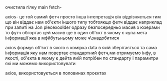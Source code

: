 очистила гілку main 
fetch-


axios- це той самий фетч просто інша інтепретація він відрізняється тим що він віддає нам об'єкти іншого типу
тобтоякщо фетч віддає наприклад при запиті на Jon plecexoolder одразу безпосередньо масив з юзерами то 
футч обгортає цей масив ще в один об'єкт в якому є купа мета інформації яка в мфйбутьньому може ч\знадобитися 


axios формує об'єкт в якого є комірка data в якій зберігається та сама інформація яку нам повертає стандартний фетч,ми отримуємо інфу,
в якості, об'єкта в якому є дейта яиій потрібен по стандарту і парамитри які ми можемо використовувати 

axios, використовується в половинах проєктах